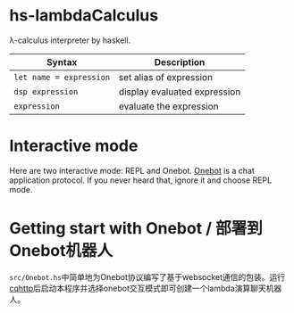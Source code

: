 # hs-lambdaCalculus

λ-calculus interpreter by haskell.

|Syntax|Description|
|-|-|
|`let name = expression`|set alias of expression|
|`dsp expression`|display evaluated expression|
|`expression`|evaluate the expression|

# Interactive mode
Here are two interactive mode: REPL and Onebot.
[Onebot](https://github.com/botuniverse/onebot) is a chat application protocol. If you never heard that, ignore it and choose REPL mode.

# Getting start with Onebot / 部署到Onebot机器人
`src/Onebot.hs`中简单地为Onebot协议编写了基于websocket通信的包装。运行[cqhttp](https://github.com/Mrs4s/go-cqhttp)后启动本程序并选择onebot交互模式即可创建一个lambda演算聊天机器人。
